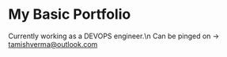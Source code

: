# My Basic Portfolio
Currently working as a DEVOPS engineer.\n
Can be pinged on -> tamishverma@outlook.com
